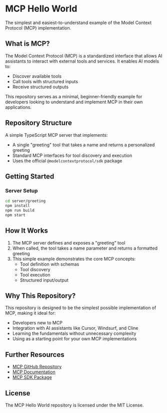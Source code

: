 # MCP Hello World

The simplest and easiest-to-understand example of the Model Context Protocol (MCP) implementation.

## What is MCP?

The Model Context Protocol (MCP) is a standardized interface that allows AI assistants to interact with external tools and services. It enables AI models to:

- Discover available tools
- Call tools with structured inputs
- Receive structured outputs

This repository serves as a minimal, beginner-friendly example for developers looking to understand and implement MCP in their own applications.

## Repository Structure

A simple TypeScript MCP server that implements:

- A single "greeting" tool that takes a name and returns a personalized greeting
- Standard MCP interfaces for tool discovery and execution
- Uses the official `@modelcontextprotocol/sdk` package

## Getting Started

### Server Setup

```bash
cd server/greeting
npm install
npm run build
npm start
```

## How It Works

1. The MCP server defines and exposes a "greeting" tool
2. When called, the tool takes a name parameter and returns a formatted greeting
3. This simple example demonstrates the core MCP concepts:
   - Tool definition with schemas
   - Tool discovery
   - Tool execution
   - Structured input/output

## Why This Repository?

This repository is designed to be the simplest possible implementation of MCP, making it ideal for:

- Developers new to MCP
- Integration with AI assistants like Cursor, Windsurf, and Cline
- Learning the fundamentals without unnecessary complexity
- Using as a starting point for your own MCP implementations

## Further Resources

- [MCP GitHub Repository](https://github.com/modelcontextprotocol/protocol)
- [MCP Documentation](https://modelcontextprotocol.ai/)
- [MCP SDK Package](https://www.npmjs.com/package/@modelcontextprotocol/sdk)

## License

The MCP Hello World repository is licensed under the MIT License.
